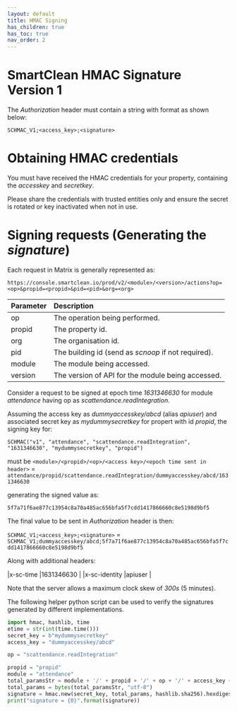 ```yaml
---
layout: default
title: HMAC Signing
has_children: true
has_toc: true
nav_order: 2
---
```


# SmartClean HMAC Signature Version 1

The _Authorization_ header must contain a string with format as shown below:

`SCHMAC_V1;<access_key>;<signature>`

# Obtaining HMAC credentials

You must have received the HMAC credentials for your property, containing the _accesskey_ and _secretkey_.

Please share the credentials with trusted entities only and ensure the secret is rotated or key inactivated when not in use.

# Signing requests (Generating the _signature_)

Each request in Matrix is generally represented as:

`https://console.smartclean.io/prod/v2/<module>/<version>/actions?op=<op>&propid=<propid>&pid=<pid>&org=<org>`

|Parameter |Description                                                    |
|:- 	   |:-  	                                                       |
|op   	   |The operation being performed.                                 |
|propid    |The property id.    	                                       |
|org       |The organisation id.                                           |
|pid       |The building id (send as _scnoop_ if not required).            |
|module    |The module being accessed.                                     |
|version   |The version of API for the module being accessed.              |

Consider a request to be signed at epoch time _1631346630_ for module _attendance_ having op as _scattendance.readIntegration_.

Assuming the access key as _dummyaccesskey/abcd_ (alias _apiuser_) and associated secret key as _mydummysecretkey_ for propert with id _propid_, the signing key for:

`SCHMAC("v1", "attendance", "scattendance.readIntegration", "1631346630", "mydummysecretkey", "propid")`

must be `<module>/<propid>/<op>/<access key>/<epoch time sent in header>` = `attendance/propid/scattendance.readIntegration/dummyaccesskey/abcd/1631346630`

generating the signed value as:

`5f7a71f6ae877c13954c8a70a485ac656bfa5f7cdd1417866660c8e5198d9bf5`

The final value to be sent in _Authorization_ header is then:

`SCHMAC_V1;<access_key>;<signature>` = `SCHMAC_V1;dummyaccesskey/abcd;5f7a71f6ae877c13954c8a70a485ac656bfa5f7cdd1417866660c8e5198d9bf5`

Along with additional headers:

|x-sc-time        |1631346630      |
|x-sc-identity    |apiuser         |

Note that the server allows a maximum clock skew of *300s* (5 minutes).

The following helper python script can be used to verify the signatures generated by different implementations.

```python
import hmac, hashlib, time
etime = str(int(time.time()))
secret_key = b"mydummysecretkey"
access_key = "dummyaccesskey/abcd"

op = "scattendance.readIntegration"

propid = "propid"
module = "attendance"
total_paramsStr = module + '/' + propid + '/' + op + '/' + access_key + '/' + etime
total_params = bytes(total_paramsStr, "utf-8")
signature = hmac.new(secret_key, total_params, hashlib.sha256).hexdigest()
print("signature = {0}".format(signature))
```
